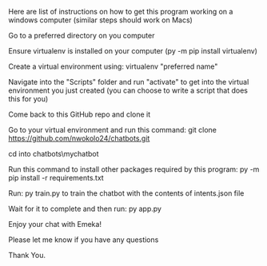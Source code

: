 Here are list of instructions on how to get this program working on a windows computer (similar steps should work on Macs)

Go to a preferred directory on you computer

Ensure virtualenv is installed on your computer (py -m pip install virtualenv)

Create a virtual environment using: virtualenv "preferred name"

Navigate into the "Scripts" folder and run "activate" to get into the virtual environment you just created (you can choose to write a script that does this for you)

Come back to this GitHub repo and clone it

Go to your virtual environment and run this command: git clone https://github.com/nwokolo24/chatbots.git

cd into chatbots\mychatbot

Run this command to install other packages required by this program: py -m pip install -r requirements.txt

Run: py train.py to train the chatbot with the contents of intents.json file

Wait for it to complete and then run: py app.py

Enjoy your chat with Emeka!

Please let me know if you have any questions


Thank You.


